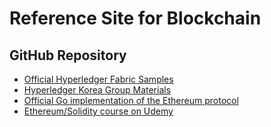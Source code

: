 # Reference Site for Blockchain

## GitHub Repository 

- [Official Hyperledger Fabric Samples](https://github.com/hyperledger/fabric-samples)
- [Hyperledger Korea Group Materials](https://github.com/hlkug/materials)
- [Official Go implementation of the Ethereum protocol](https://github.com/ethereum/go-ethereum)
- [Ethereum/Solidity course on Udemy](https://github.com/StephenGrider/EthereumCasts)
